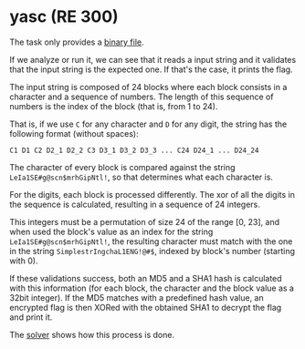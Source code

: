 # yasc (RE 300)

The task only provides a [binary file](yasc).

If we analyze or run it, we can see that it reads a input string
and it validates that the input string is the expected one.
If that's the case, it prints the flag.

The input string is composed of 24 blocks where
each block consists in a character and a sequence of numbers.
The length of this sequence of numbers is the index of the block
(that is, from 1 to 24).

That is, if we use `C` for any character and `D` for any digit,
the string has the following format (without spaces):

`C1 D1 C2 D2_1 D2_2 C3 D3_1 D3_2 D3_3 ... C24 D24_1 ... D24_24`

The character of every block is compared against the string `LeIa1SE#g@scn$mrhGipNtl!`,
so that determines what each character is.

For the digits, each block is processed differently.
The xor of all the digits in the sequence is calculated,
resulting in a sequence of 24 integers.

This integers must be a permutation of size 24 of the range [0, 23],
and when used the block's value as an index for the string `LeIa1SE#g@scn$mrhGipNtl!`,
the resulting character must match with the one in the string `SimplestrIngchaL1ENG!@#$`,
indexed by block's number (starting with 0).

If these validations success, both an MD5 and a SHA1 hash is calculated with this information
(for each block, the character and the block value as a 32bit integer).
If the MD5 matches with a predefined hash value,
an encrypted flag is then XORed with the obtained SHA1 to decrypt the flag and print it.

The [solver](solver.py) shows how this process is done.
